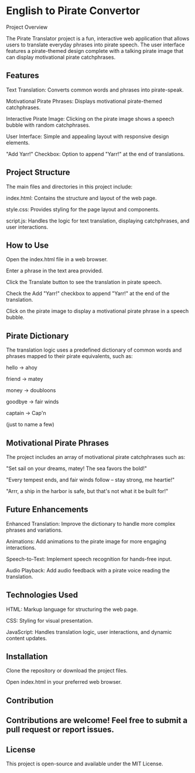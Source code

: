<h1> English to Pirate Convertor </h1>

Project Overview

The Pirate Translator project is a fun, interactive web application that allows users to translate everyday phrases into pirate speech. The user interface features a pirate-themed design complete with a talking pirate image that can display motivational pirate catchphrases.

<h2>Features</h2>

Text Translation: Converts common words and phrases into pirate-speak.

Motivational Pirate Phrases: Displays motivational pirate-themed catchphrases.

Interactive Pirate Image: Clicking on the pirate image shows a speech bubble with random catchphrases.

User Interface: Simple and appealing layout with responsive design elements.

"Add Yarr!" Checkbox: Option to append "Yarr!" at the end of translations.

<h2>Project Structure</h2>

The main files and directories in this project include:

index.html: Contains the structure and layout of the web page.

style.css: Provides styling for the page layout and components.

script.js: Handles the logic for text translation, displaying catchphrases, and user interactions.

<h2>How to Use</h2>

Open the index.html file in a web browser.

Enter a phrase in the text area provided.

Click the Translate button to see the translation in pirate speech.

Check the Add "Yarr!" checkbox to append "Yarr!" at the end of the translation.

Click on the pirate image to display a motivational pirate phrase in a speech bubble.

<h2>Pirate Dictionary</h2>

The translation logic uses a predefined dictionary of common words and phrases mapped to their pirate equivalents, such as:

hello -> ahoy

friend -> matey

money -> doubloons

goodbye -> fair winds

captain -> Cap'n

(just to name a few)
<h2>Motivational Pirate Phrases</h2>

The project includes an array of motivational pirate catchphrases such as:

"Set sail on your dreams, matey! The sea favors the bold!"

"Every tempest ends, and fair winds follow – stay strong, me heartie!"

"Arrr, a ship in the harbor is safe, but that's not what it be built for!"

<h2>Future Enhancements</h2>

Enhanced Translation: Improve the dictionary to handle more complex phrases and variations.

Animations: Add animations to the pirate image for more engaging interactions.

Speech-to-Text: Implement speech recognition for hands-free input.

Audio Playback: Add audio feedback with a pirate voice reading the translation.

<h2>Technologies Used</h2>

HTML: Markup language for structuring the web page.

CSS: Styling for visual presentation.

JavaScript: Handles translation logic, user interactions, and dynamic content updates.

<h2>Installation</h2>

Clone the repository or download the project files.

Open index.html in your preferred web browser.

<h2>Contribution<h2>

Contributions are welcome! Feel free to submit a pull request or report issues.

<h2>License</h2>

This project is open-source and available under the MIT License.
